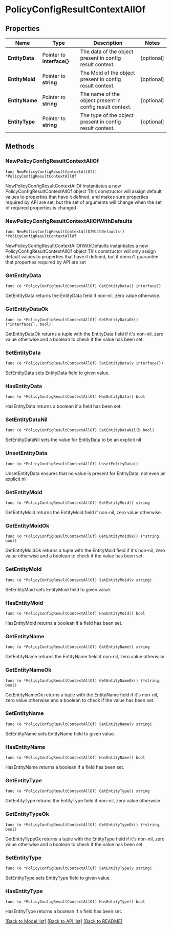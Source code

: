 # PolicyConfigResultContextAllOf

## Properties

Name | Type | Description | Notes
------------ | ------------- | ------------- | -------------
**EntityData** | Pointer to **interface{}** | The data of the object present in config result context. | [optional] 
**EntityMoid** | Pointer to **string** | The Moid of the object present in config result context. | [optional] 
**EntityName** | Pointer to **string** | The name of the object present in config result context. | [optional] 
**EntityType** | Pointer to **string** | The type of the object present in config result context. | [optional] 

## Methods

### NewPolicyConfigResultContextAllOf

`func NewPolicyConfigResultContextAllOf() *PolicyConfigResultContextAllOf`

NewPolicyConfigResultContextAllOf instantiates a new PolicyConfigResultContextAllOf object
This constructor will assign default values to properties that have it defined,
and makes sure properties required by API are set, but the set of arguments
will change when the set of required properties is changed

### NewPolicyConfigResultContextAllOfWithDefaults

`func NewPolicyConfigResultContextAllOfWithDefaults() *PolicyConfigResultContextAllOf`

NewPolicyConfigResultContextAllOfWithDefaults instantiates a new PolicyConfigResultContextAllOf object
This constructor will only assign default values to properties that have it defined,
but it doesn't guarantee that properties required by API are set

### GetEntityData

`func (o *PolicyConfigResultContextAllOf) GetEntityData() interface{}`

GetEntityData returns the EntityData field if non-nil, zero value otherwise.

### GetEntityDataOk

`func (o *PolicyConfigResultContextAllOf) GetEntityDataOk() (*interface{}, bool)`

GetEntityDataOk returns a tuple with the EntityData field if it's non-nil, zero value otherwise
and a boolean to check if the value has been set.

### SetEntityData

`func (o *PolicyConfigResultContextAllOf) SetEntityData(v interface{})`

SetEntityData sets EntityData field to given value.

### HasEntityData

`func (o *PolicyConfigResultContextAllOf) HasEntityData() bool`

HasEntityData returns a boolean if a field has been set.

### SetEntityDataNil

`func (o *PolicyConfigResultContextAllOf) SetEntityDataNil(b bool)`

 SetEntityDataNil sets the value for EntityData to be an explicit nil

### UnsetEntityData
`func (o *PolicyConfigResultContextAllOf) UnsetEntityData()`

UnsetEntityData ensures that no value is present for EntityData, not even an explicit nil
### GetEntityMoid

`func (o *PolicyConfigResultContextAllOf) GetEntityMoid() string`

GetEntityMoid returns the EntityMoid field if non-nil, zero value otherwise.

### GetEntityMoidOk

`func (o *PolicyConfigResultContextAllOf) GetEntityMoidOk() (*string, bool)`

GetEntityMoidOk returns a tuple with the EntityMoid field if it's non-nil, zero value otherwise
and a boolean to check if the value has been set.

### SetEntityMoid

`func (o *PolicyConfigResultContextAllOf) SetEntityMoid(v string)`

SetEntityMoid sets EntityMoid field to given value.

### HasEntityMoid

`func (o *PolicyConfigResultContextAllOf) HasEntityMoid() bool`

HasEntityMoid returns a boolean if a field has been set.

### GetEntityName

`func (o *PolicyConfigResultContextAllOf) GetEntityName() string`

GetEntityName returns the EntityName field if non-nil, zero value otherwise.

### GetEntityNameOk

`func (o *PolicyConfigResultContextAllOf) GetEntityNameOk() (*string, bool)`

GetEntityNameOk returns a tuple with the EntityName field if it's non-nil, zero value otherwise
and a boolean to check if the value has been set.

### SetEntityName

`func (o *PolicyConfigResultContextAllOf) SetEntityName(v string)`

SetEntityName sets EntityName field to given value.

### HasEntityName

`func (o *PolicyConfigResultContextAllOf) HasEntityName() bool`

HasEntityName returns a boolean if a field has been set.

### GetEntityType

`func (o *PolicyConfigResultContextAllOf) GetEntityType() string`

GetEntityType returns the EntityType field if non-nil, zero value otherwise.

### GetEntityTypeOk

`func (o *PolicyConfigResultContextAllOf) GetEntityTypeOk() (*string, bool)`

GetEntityTypeOk returns a tuple with the EntityType field if it's non-nil, zero value otherwise
and a boolean to check if the value has been set.

### SetEntityType

`func (o *PolicyConfigResultContextAllOf) SetEntityType(v string)`

SetEntityType sets EntityType field to given value.

### HasEntityType

`func (o *PolicyConfigResultContextAllOf) HasEntityType() bool`

HasEntityType returns a boolean if a field has been set.


[[Back to Model list]](../README.md#documentation-for-models) [[Back to API list]](../README.md#documentation-for-api-endpoints) [[Back to README]](../README.md)


